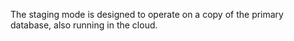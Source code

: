 The staging mode is designed to operate on a copy of the primary database, also running in the cloud.